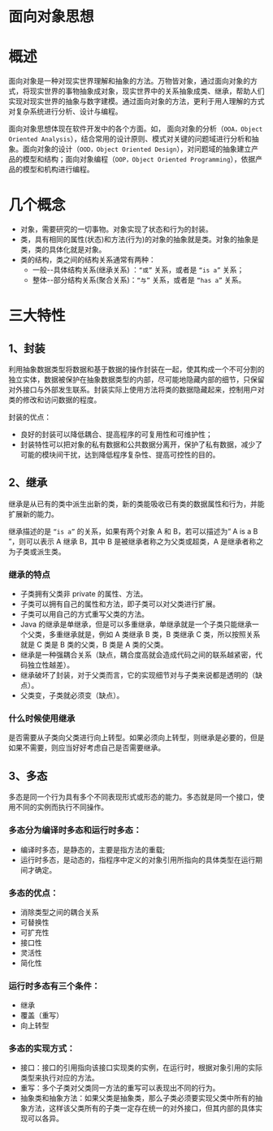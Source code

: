 面向对象思想
====================
# 概述
面向对象是一种对现实世界理解和抽象的方法。万物皆对象，通过面向对象的方式，将现实世界的事物抽象成对象，现实世界中的关系抽象成类、继承，帮助人们实现对现实世界的抽象与数字建模。通过面向对象的方法，更利于用人理解的方式对复杂系统进行分析、设计与编程。

面向对象思想体现在软件开发中的各个方面。如， 面向对象的分析（`OOA，Object Oriented Analysis`），结合常用的设计原则、模式对关键的问题域进行分析和抽象。面向对象的设计（`OOD，Object Oriented Design`），对问题域的抽象建立产品的模型和结构；面向对象编程（`OOP，Object Oriented Programming`），依据产品的模型和机构进行编程。


# 几个概念

* 对象，需要研究的一切事物。对象实现了状态和行为的封装。
* 类，具有相同的属性(状态)和方法(行为)的对象的抽象就是类。对象的抽象是类，类的具体化就是对象。
* 类的结构，类之间的结构关系通常有两种：  
  * 一般--具体结构关系(继承关系) ：`“或”` 关系，或者是 `“is a”` 关系；  
  * 整体--部分结构关系(聚合关系)：`“与”` 关系，或者是 `“has a”` 关系。

# 三大特性

## 1、封装
利用抽象数据类型将数据和基于数据的操作封装在一起，使其构成一个不可分割的独立实体，数据被保护在抽象数据类型的内部，尽可能地隐藏内部的细节，只保留对外接口与外部发生联系。封装实际上使用方法将类的数据隐藏起来，控制用户对类的修改和访问数据的程度。  

封装的优点：  
* 良好的封装可以降低耦合、提高程序的可复用性和可维护性；
* 封装特性可以把对象的私有数据和公共数据分离开，保护了私有数据，减少了可能的模块间干扰，达到降低程序复杂性、提高可控性的目的。

## 2、继承  
继承是从已有的类中派生出新的类，新的类能吸收已有类的数据属性和行为，并能扩展新的能力。  

继承描述的是 `“is a”` 的关系，如果有两个对象 A 和 B，若可以描述为“ A is a B ”，则可以表示 A 继承 B，其中 B 是被继承者称之为父类或超类，A 是继承者称之为子类或派生类。

### 继承的特点      
* 子类拥有父类非 private 的属性、方法。
* 子类可以拥有自己的属性和方法，即子类可以对父类进行扩展。
* 子类可以用自己的方式重写父类的方法。
* Java 的继承是单继承，但是可以多重继承，单继承就是一个子类只能继承一个父类，多重继承就是，例如 A 类继承 B 类，B 类继承 C 类，所以按照关系就是 C 类是 B 类的父类，B 类是 A 类的父类。
* 继承是一种强耦合关系（缺点，耦合度高就会造成代码之间的联系越紧密，代码独立性越差）。
* 继承破坏了封装，对于父类而言，它的实现细节对与子类来说都是透明的（缺点）。
* 父类变，子类就必须变（缺点）。


### 什么时候使用继承
是否需要从子类向父类进行向上转型。如果必须向上转型，则继承是必要的，但是如果不需要，则应当好好考虑自己是否需要继承。

## 3、多态 
多态是同一个行为具有多个不同表现形式或形态的能力。多态就是同一个接口，使用不同的实例而执行不同操作。

### 多态分为编译时多态和运行时多态：
* 编译时多态，是静态的，主要是指方法的重载;
* 运行时多态，是动态的，指程序中定义的对象引用所指向的具体类型在运行期间才确定。

### 多态的优点：  
* 消除类型之间的耦合关系
* 可替换性
* 可扩充性
* 接口性
* 灵活性
* 简化性

### 运行时多态有三个条件：
* 继承  
* 覆盖（重写）  
* 向上转型

### 多态的实现方式：
- 接口：接口的引用指向该接口实现类的实例，在运行时，根据对象引用的实际类型来执行对应的方法。
- 重写：多个子类对父类同一方法的重写可以表现出不同的行为。
- 抽象类和抽象方法：如果父类是抽象类，那么子类必须要实现父类中所有的抽象方法，这样该父类所有的子类一定存在统一的对外接口，但其内部的具体实现可以各异。


